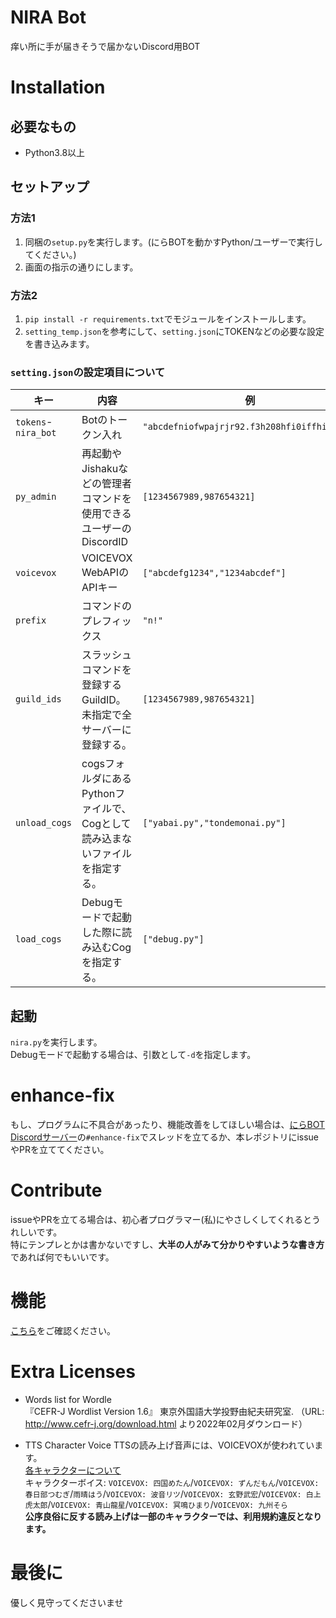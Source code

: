 # NIRA Bot
痒い所に手が届きそうで届かないDiscord用BOT

# Installation
## 必要なもの
- Python3.8以上

## セットアップ
### 方法1
1. 同梱の`setup.py`を実行します。(にらBOTを動かすPython/ユーザーで実行してください。)
2. 画面の指示の通りにします。

### 方法2
1. `pip install -r requirements.txt`でモジュールをインストールします。
2. `setting_temp.json`を参考にして、`setting.json`にTOKENなどの必要な設定を書き込みます。

### `setting.json`の設定項目について
キー|内容|例|変数型
---|---|---|---
`tokens`-`nira_bot`|Botのトークン入れ|`"abcdefniofwpajrjr92.f3h208hfi0iffhifhihi"`|str
`py_admin`|再起動やJishakuなどの管理者コマンドを使用できるユーザーのDiscordID|`[1234567989,987654321]`|list(int)
`voicevox`|VOICEVOX WebAPIのAPIキー|`["abcdefg1234","1234abcdef"]`|list(str)
`prefix`|コマンドのプレフィックス|`"n!"`|str
`guild_ids`|スラッシュコマンドを登録するGuildID。未指定で全サーバーに登録する。|`[1234567989,987654321]`|list(int)
`unload_cogs`|cogsフォルダにあるPythonファイルで、Cogとして読み込まないファイルを指定する。|`["yabai.py","tondemonai.py"]`|list(str)
`load_cogs`|Debugモードで起動した際に読み込むCogを指定する。|`["debug.py"]`|list(str)


## 起動
`nira.py`を実行します。  
Debugモードで起動する場合は、引数として`-d`を指定します。

# enhance-fix
もし、プログラムに不具合があったり、機能改善をしてほしい場合は、[にらBOT Discordサーバー](https://discord.gg/awfFpCYTcP)の`#enhance-fix`でスレッドを立てるか、本レポジトリにissueやPRを立ててください。  

# Contribute
issueやPRを立てる場合は、初心者プログラマー(私)にやさしくしてくれるとうれしいです。  
特にテンプレとかは書かないですし、**大半の人がみて分かりやすいような書き方**であれば何でもいいです。

# 機能
[こちら](https://nira.f5.si/help.html)をご確認ください。

# Extra Licenses
- Words list for Wordle  
『CEFR-J Wordlist Version 1.6』 東京外国語大学投野由紀夫研究室. （URL: http://www.cefr-j.org/download.html より2022年02月ダウンロード）

- TTS Character Voice
TTSの読み上げ音声には、VOICEVOXが使われています。  
[各キャラクターについて](https://voicevox.hiroshiba.jp/)  
キャラクターボイス: `VOICEVOX: 四国めたん`/`VOICEVOX: ずんだもん`/`VOICEVOX: 春日部つむぎ`/`雨晴はう`/`VOICEVOX: 波音リツ`/`VOICEVOX: 玄野武宏`/`VOICEVOX: 白上虎太郎`/`VOICEVOX: 青山龍星`/`VOICEVOX: 冥鳴ひまり`/`VOICEVOX: 九州そら`  
**公序良俗に反する読み上げは一部のキャラクターでは、利用規約違反となります。**


# 最後に
優しく見守ってくださいませ

